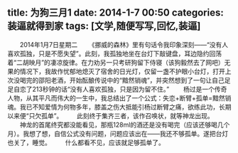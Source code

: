 title: 为狗三月1
date: 2014-1-7 00:50
categories: 装逼就得到家
tags: [文学,随便写写,回忆,装逼]
---
　　2014年1月7日星期二
　　《挪威的森林》里有句话令我印象深刻——“没有人喜欢孤独，只是不愿失望”。此刻，我孤独地坐在台灯下敲键盘，耳边隐约回荡着“二胡映月”的凄凉旋律。在力劝另一只考研狗留下侍寝（该狗毅然去了网吧）无果的情况下，我故作忧郁地熄灭了宿舍的日光灯，仅留一盏不护眼小台灯，打开上次没喝完的邵阳老酒，开始酝酿传说中的“黯然销魂”，并突然想到了一句让自己足足自恋了213秒钟的话“没有人喜欢孤独，只是因为留不住。”
　　杨过是一个传奇人物，从其平凡而伟大的一生中，我总结出了一个公式：失恋+断臂+孤单=黯然销魂。我已不知爱情为何物多年，膝盖之伤大抵能引杨过断臂之痛，欲练此功，长期以来便“只欠孤单”。
　　此刻终于集齐三者，该作召唤状，就等神龙出现。
　　神龙的首尾终究都没能看见，那瓶128ml的酒还是没有喝完（应该还够喝几个月）。我想了想，自信公式没有问题，问题应该出在——我还不够孤单。遂把台灯也关了，睡觉。
　　什么都看不见，应该就足够孤单了。 
